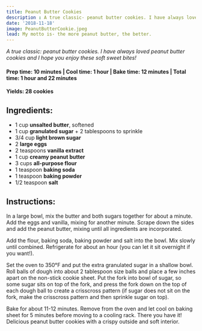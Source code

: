 ```yaml
---
title: Peanut Butter Cookies
description : A true classic- peanut butter cookies. I have always loved peanut butter cookies and I hope you enjoy these soft sweet bites!
date: '2018-11-18'
image: PeanutButterCookie.jpeg
lead: My motto is- the more peanut butter, the better. 
---
```

*A true classic: peanut butter cookies. I have always loved peanut butter cookies and I hope you enjoy these soft sweet bites!*

#### Prep time: 10 minutes | Cool time: 1 hour | Bake time: 12 minutes | Total time: 1 hour and 22 minutes

**Yields: 28 cookies** 

## Ingredients:

- 1 cup **unsalted butter**, softened
- 1 cup **granulated sugar** + 2 tablespoons to sprinkle
- 3/4 cup **light brown sugar**
- 2 **large eggs**
- 2 teaspoons **vanilla extract**
- 1 cup **creamy peanut butter**
- 3 cups **all-purpose flour**
- 1 teaspoon **baking soda**
- 1 teaspoon **baking powder**
- 1/2 teaspoon **salt**

## Instructions:

In a large bowl, mix the butter and both sugars together for about a minute. Add the eggs and vanilla, mixing for another minute. Scrape down the sides and add the peanut butter, mixing until all ingredients are incorporated. 

Add the flour, baking soda, baking powder and salt into the bowl. Mix slowly until combined. Refrigerate for about an hour (you can let it sit overnight if you want!). 

Set the oven to 350°F and put the extra granulated sugar in a shallow bowl. Roll balls of dough into about 2 tablespoon size balls and place a few inches apart on the non-stick cookie sheet. Put the fork into bowl of sugar, so some sugar sits on top of the fork, and press the fork down on the top of each dough ball to create a crisscross pattern (if sugar does not sit on the fork, make the crisscross pattern and then sprinkle sugar on top). 

Bake for about 11-12 minutes. Remove from the oven and let cool on baking sheet for 5 minutes before moving to a cooling rack. There you have it! Delicious peanut butter cookies with a crispy outside and soft interior. 



